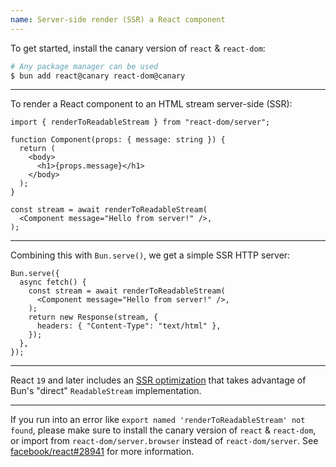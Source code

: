 ```yaml
---
name: Server-side render (SSR) a React component
---
```


To get started, install the canary version of `react` & `react-dom`:

```sh
# Any package manager can be used
$ bun add react@canary react-dom@canary
```

---

To render a React component to an HTML stream server-side (SSR):

```tsx
import { renderToReadableStream } from "react-dom/server";

function Component(props: { message: string }) {
  return (
    <body>
      <h1>{props.message}</h1>
    </body>
  );
}

const stream = await renderToReadableStream(
  <Component message="Hello from server!" />,
);
```

---

Combining this with `Bun.serve()`, we get a simple SSR HTTP server:

```tsx
Bun.serve({
  async fetch() {
    const stream = await renderToReadableStream(
      <Component message="Hello from server!" />,
    );
    return new Response(stream, {
      headers: { "Content-Type": "text/html" },
    });
  },
});
```

---

React `19` and later includes an [SSR optimization](https://github.com/facebook/react/pull/25597) that takes advantage of Bun's "direct" `ReadableStream` implementation.

---

If you run into an error like `export named 'renderToReadableStream' not found`, please make sure to install the canary version of `react` & `react-dom`, or import from `react-dom/server.browser` instead of `react-dom/server`. See [facebook/react#28941](https://github.com/facebook/react/issues/28941) for more information.
